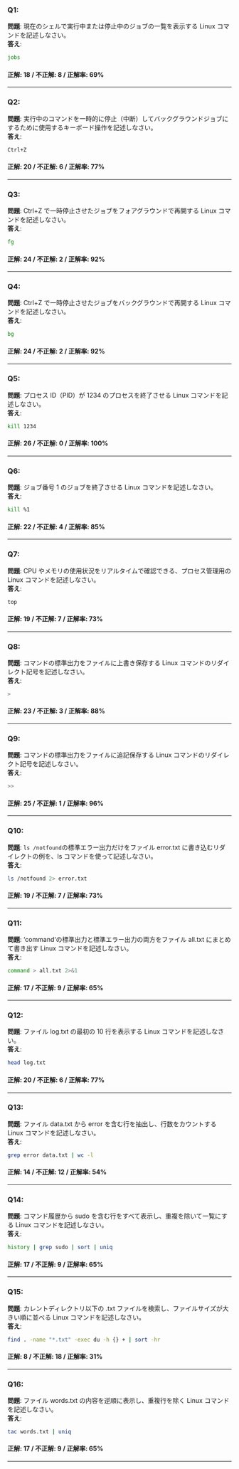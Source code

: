 ### Q1:

**問題**: 現在のシェルで実行中または停止中のジョブの一覧を表示する Linux コマンドを記述しなさい。  
**答え**:

```bash
jobs
```

#### 正解: 18 / 不正解: 8 / 正解率: 69%

---

### Q2:

**問題**: 実行中のコマンドを一時的に停止（中断）してバックグラウンドジョブにするために使用するキーボード操作を記述しなさい。  
**答え**:

```bash
Ctrl+Z
```

#### 正解: 20 / 不正解: 6 / 正解率: 77%

---

### Q3:

**問題**: Ctrl+Z で一時停止させたジョブをフォアグラウンドで再開する Linux コマンドを記述しなさい。  
**答え**:

```bash
fg
```

#### 正解: 24 / 不正解: 2 / 正解率: 92%

---

### Q4:

**問題**: Ctrl+Z で一時停止させたジョブをバックグラウンドで再開する Linux コマンドを記述しなさい。  
**答え**:

```bash
bg
```

#### 正解: 24 / 不正解: 2 / 正解率: 92%

---

### Q5:

**問題**: プロセス ID（PID）が 1234 のプロセスを終了させる Linux コマンドを記述しなさい。  
**答え**:

```bash
kill 1234
```

#### 正解: 26 / 不正解: 0 / 正解率: 100%

---

### Q6:

**問題**: ジョブ番号 1 のジョブを終了させる Linux コマンドを記述しなさい。  
**答え**:

```bash
kill %1
```

#### 正解: 22 / 不正解: 4 / 正解率: 85%

---

### Q7:

**問題**: CPU やメモリの使用状況をリアルタイムで確認できる、プロセス管理用の Linux コマンドを記述しなさい。  
**答え**:

```bash
top
```

#### 正解: 19 / 不正解: 7 / 正解率: 73%

---

### Q8:

**問題**: コマンドの標準出力をファイルに上書き保存する Linux コマンドのリダイレクト記号を記述しなさい。  
**答え**:

```bash
>
```

#### 正解: 23 / 不正解: 3 / 正解率: 88%

---

### Q9:

**問題**: コマンドの標準出力をファイルに追記保存する Linux コマンドのリダイレクト記号を記述しなさい。  
**答え**:

```bash
>>
```

#### 正解: 25 / 不正解: 1 / 正解率: 96%

---

### Q10:

**問題**: `ls /notfound`の標準エラー出力だけをファイル error.txt に書き込むリダイレクトの例を、ls コマンドを使って記述しなさい。  
**答え**:

```bash
ls /notfound 2> error.txt
```

#### 正解: 19 / 不正解: 7 / 正解率: 73%

---

### Q11:

**問題**: ‘command‘の標準出力と標準エラー出力の両方をファイル all.txt にまとめて書き出す Linux コマンドを記述しなさい。  
**答え**:

```bash
command > all.txt 2>&1
```

#### 正解: 17 / 不正解: 9 / 正解率: 65%

---

### Q12:

**問題**: ファイル log.txt の最初の 10 行を表示する Linux コマンドを記述しなさい。  
**答え**:

```bash
head log.txt
```

#### 正解: 20 / 不正解: 6 / 正解率: 77%

---

### Q13:

**問題**: ファイル data.txt から error を含む行を抽出し、行数をカウントする Linux コマンドを記述しなさい。  
**答え**:

```bash
grep error data.txt | wc -l
```

#### 正解: 14 / 不正解: 12 / 正解率: 54%

---

### Q14:

**問題**: コマンド履歴から sudo を含む行をすべて表示し、重複を除いて一覧にする Linux コマンドを記述しなさい。  
**答え**:

```bash
history | grep sudo | sort | uniq
```

#### 正解: 17 / 不正解: 9 / 正解率: 65%

---

### Q15:

**問題**: カレントディレクトリ以下の .txt ファイルを検索し、ファイルサイズが大きい順に並べる Linux コマンドを記述しなさい。  
**答え**:

```bash
find . -name "*.txt" -exec du -h {} + | sort -hr
```

#### 正解: 8 / 不正解: 18 / 正解率: 31%

---

### Q16:

**問題**: ファイル words.txt の内容を逆順に表示し、重複行を除く Linux コマンドを記述しなさい。  
**答え**:

```bash
tac words.txt | uniq
```

#### 正解: 17 / 不正解: 9 / 正解率: 65%

---
